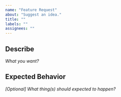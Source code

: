 ```yaml
---
name: "Feature Request"
about: "Suggest an idea."
title: ""
labels: ""
assignees: ""
---
```

## Describe

*What you want?*



## Expected Behavior

*\[Optional\] What thing(s) should expected to happen?*


